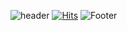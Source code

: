 


![header](https://capsule-render.vercel.app/api?type=waving&color=A3DCBE&height=200&section=header)
[![Hits](https://hits.seeyoufarm.com/api/count/incr/badge.svg?url=https%3A%2F%2Fgithub.com%2FCryingpepe%2F&count_bg=%23000000&title_bg=%23F4FF58&icon=awesomelists.svg&icon_color=%23FFFFFF&title=hits&edge_flat=false)](https://hits.seeyoufarm.com)
![Footer](https://capsule-render.vercel.app/api?type=waving&color=A3DCBE&height=200&section=footer)
